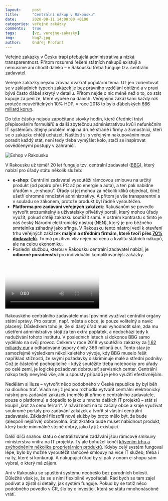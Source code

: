 ```yaml
---
layout:     post
title:      "Centrální nákup v Rakousku"
date:       2020-08-11 14:00:00 +0100
categories: veřejné zakázky
comments:   true
tags:       [vz, verejne-zakazky]
img:        bbg2.jpg
author:     Ondřej Profant
---
```


Veřejné zakázky v Česku trápí přebujelá administrativa a nízká transparentnost. Přitom rozumná řešení státních nákupů existují a nemusíme ani chodit daleko – v Rakousku třeba funguje tzv. centrální zadavatel.

<!--more-->

Veřejné zakázky nejsou zrovna dvakrát populární téma. Už jen zorientovat se v základních typech zakázek je bez právního vzdělání obtížné a v praxi bývá často ďábel skrytý v detailu. Přitom nejde o nic méně než o to, co stát kupuje za peníze, které vybere na daních. Veřejnými zakázkami každý rok proteče neuvěřitelných 10% HDP, v roce 2018 to bylo ďábelských [666 miliard korun](https://www.komora.cz/legislation/53-20-vyrocni-zprava-o-stavu-verejnych-zakazek-v-ceske-republice-za-rok-2019-t-25-5-2020/).

Do této částky nejsou započítané stovky hodin, které úředníci tráví přepisováním formulářů a další zbytečnou administrativou kvůli nefunkčním IT systémům. Stejný problém mají na druhé straně i firmy a živnostníci, kteří se o zakázku chtějí ucházet. Naštěstí si s veřejným nakupováním musí poradit každý stát, není tedy třeba vymýšlet kolo, stačí se inspirovat osvědčenými postupy v zahraničí.

![Eshop v Rakousku](/assets/img/posts/bbg2.jpg)

V Rakousku už téměř 20 let funguje tzv. centrální zadavatel ([BBG](https://www.bbg.gv.at/en/)), který nabízí pro úřady státu několik služeb:

- **e-shop**: Centrální zadavatel vysoutěží rámcovou smlouvu na určitý produkt (od papíru přes PC až po energie a auta), a ten pak nabídne úřadům v „e-shopu“. Úřady si jej mohou za několik kliků objednat, čímž ušetří ohromné množství administrativy. A přitom je vše transparentní a v souladu se zákonem, protože produkt byl řádně vysoutěžen.
- **Platforma pro zadávání veřejných zakázek**: Rakušanům se povedlo vytvořit srozumitelný a uživatelsky přívětivý portál, který mohou úřady využít, pokud chtějí zakázku soutěžit sami. V ostrém kontrastu s tímto je náš český Národní elektronický nástroj (NEN), který je pro běžného smrtelníka záhadný jako sfinga. V Rakousku tento nástroj vedl k otevření trhu veřejných zakázek **malým a středním firmám, které tvoří přes [70% dodavatelů](https://www.bbg.gv.at/en/new-here/become-a-supplier)**. To má pozitivní vliv nejen na cenu a kvalitu státních nákupů, ale na celou ekonomiku.
- Poslední službou, kterou v Rakousku centrální zadavatel nabízí, je **odborné poradenství** pro individuální komplikovanější zakázky.

<video controls="" poster="https://www.bbg.gv.at/fileadmin/Bibliothek/e-Shop/e-Shop_Video.jpg">
<source src="https://www.bbg.gv.at/fileadmin/Bibliothek/e-Shop/eshop-kundevideo.mp4" type="video/mp4">
</video>

Rakouského centrálního zadavatele musí povinně využívat centrální orgány státní správy. Pro ostatní, např. města a obce, je pouze volitelný a navíc placený. Důsledkem toho je, že si daný úřad musí vyhodnotit sám, zda mu ušetření administrativy stojí za ten extra poplatek, a nedochází tedy k nadužívání tohoto institutu.  V posledních letech si dokonce BBG samo vydělalo na svůj provoz. Celkem v roce 2018 vysoutěžilo zakázky za [1,62 miliardy eur](https://de.wikipedia.org/wiki/Bundesbeschaffung) a odhadované úspory činily 366 milionů eur. Tento stav je samozřejmě výsledkem několikaletého vývoje, kdy BBG muselo řešit například stížnosti, že svými požadavky diskriminuje malé a střední podniky. Což je částečně pochopitelné - když soutěžíte třeba notebooky pro úřady po celé zemi, je logické požadovat dobrou síť servisních center. Centrální nákup tedy nevyřeší vše, ale u spousty případů je jeho využití efektivnějším.

Nedělám si iluze – vytvořit něco podobného v České republice by byl běh na dlouhou trať. Vláda se již jednou rozhodla vytvořit centrální elektronický nástroj pro zadávání zakázek (nemělo jít přímo o centrálního zadavatele, pouze o platformu) a dopadlo to jako u mnoha dalších IT projektů – stát si koupil „šrot za cenu ferrari“. V návaznosti na to začaly obce a kraje využívat soukromé portály pro zadávání zakázek a tvořit si vlastní centrální zadavatele. Základní filosofií nové služby by proto mělo být, že bude (alespoň nejdříve) dobrovolná. Stát zkrátka bude muset nabídnout produkt, který bude minimálně stejně dobrý, jako ty již existující.

Další dílčí snahou státu o centralizované zadávání jsou rámcové smlouvy ministerstva vnitra na IT projekty. Ty ale bohužel končí [křivením trhu a zvýhodněním několika proprietárních produktů](https://www.profant.eu/2020/ramcove-dohody-mvcr.html). Kdyby celý systém fungoval lépe, bylo by možné vysoutěžit rámcové smlouvy na více IT služeb, třeba i na ty, které si konkurují. A nakupující úřad by si pak v onom e-shopu sám vybral, o který má zájem.

Ani v Rakousku se spuštění systému neobešlo bez porodních bolestí. Důležité však je, že se s nimi flexibilně vypořádali. Rád bych se tam zajel podívat a zjistil si detaily, jak systém funguje. Pokud by se totiž něco podobného povedlo v ČR, šlo by o investici, která se státu mnohonásobně vrátí. 



